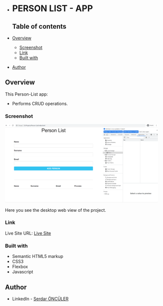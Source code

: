 - # PERSON LIST - APP

  ## Table of contents

- [Overview](#overview)
  
  - [Screenshot](#screenshot)
  - [Link](#link)
  - [Built with](#built-with)
- [Author](#author)

## Overview

This Person-List app:

- Performs CRUD operations.

### Screenshot

![](assets/gif/animation.gif)

Here you see the desktop web view of the project.

### Link

Live Site URL: [Live Site](https://serdaronculer.github.io/Person-List/)

### Built with

- Semantic HTML5 markup
- CSS3
- Flexbox
- Javascript



## Author

- LinkedIn - [Serdar ÖNCÜLER](https://www.linkedin.com/in/serdar-%C3%B6nc%C3%BCler-b88916184/)